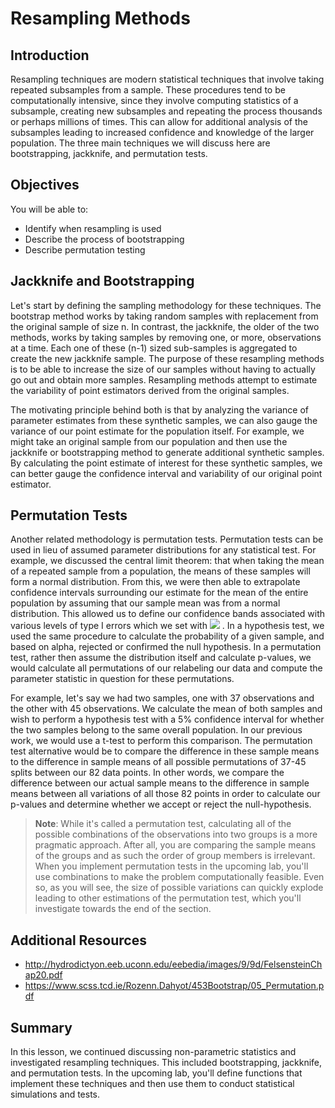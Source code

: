 
# Resampling Methods

## Introduction

Resampling techniques are modern statistical techniques that involve taking repeated subsamples from a sample. These procedures tend to be computationally intensive, since they involve computing statistics of a subsample, creating new subsamples and repeating the process thousands or perhaps millions of times. This can allow for additional analysis of the subsamples leading to increased confidence and knowledge of the larger population. The three main techniques we will discuss here are bootstrapping, jackknife, and permutation tests.

## Objectives

You will be able to:

- Identify when resampling is used 
- Describe the process of bootstrapping 
- Describe permutation testing 


## Jackknife and Bootstrapping
Let's start by defining the sampling methodology for these techniques. The bootstrap method works by taking random samples with replacement from the original sample of size n. In contrast, the jackknife, the older of the two methods, works by taking samples by removing one, or more, observations at a time. Each one of these (n-1) sized sub-samples is aggregated to create the new jackknife sample. The purpose of these resampling methods is to be able to increase the size of our samples without having to actually go out and obtain more samples. Resampling methods attempt to estimate the variability of point estimators derived from the original samples.

The motivating principle behind both is that by analyzing the variance of parameter estimates from these synthetic samples, we can also gauge the variance of our point estimate for the population itself. For example, we might take an original sample from our population and then use the jackknife or bootstrapping method to generate additional synthetic samples. By calculating the point estimate of interest for these synthetic samples, we can better gauge the confidence interval and variability of our original point estimator.

## Permutation Tests

Another related methodology is permutation tests. Permutation tests can be used in lieu of assumed parameter distributions for any statistical test. For example, we discussed the central limit theorem: that when taking the mean of a repeated sample from a population, the means of these samples will form a normal distribution. From this, we were then able to extrapolate confidence intervals surrounding our estimate for the mean of the entire population by assuming that our sample mean was from a normal distribution. This allowed us to define our confidence bands associated with various levels of type I errors which we set with  <img src="https://render.githubusercontent.com/render/math?math=\alpha"> . In a hypothesis test, we used the same procedure to calculate the probability of a given sample, and based on alpha, rejected or confirmed the null hypothesis. In a permutation test, rather then assume the distribution itself and calculate p-values, we would calculate all permutations of our relabeling our data and compute the parameter statistic in question for these permutations.

For example, let's say we had two samples, one with 37 observations and the other with 45 observations. We calculate the mean of both samples and wish to perform a hypothesis test with a 5% confidence interval for whether the two samples belong to the same overall population. In our previous work, we would use a t-test to perform this comparison. The permutation test alternative would be to compare the difference in these sample means to the difference in sample means of all possible permutations of 37-45 splits between our 82 data points. In other words, we compare the difference between our actual sample means to the difference in sample means between all variations of all those 82 points in order to calculate our p-values and determine whether we accept or reject the null-hypothesis.

> **Note**: While it's called a permutation test, calculating all of the possible combinations of the observations into two groups is a more pragmatic approach. After all, you are comparing the sample means of the groups and as such the order of group members is irrelevant. When you implement permutation tests in the upcoming lab, you'll use combinations to make the problem computationally feasible. Even so, as you will see, the size of possible variations can quickly explode leading to other estimations of the permutation test, which you'll investigate towards the end of the section. 

## Additional Resources

* http://hydrodictyon.eeb.uconn.edu/eebedia/images/9/9d/FelsensteinChap20.pdf
* https://www.scss.tcd.ie/Rozenn.Dahyot/453Bootstrap/05_Permutation.pdf

## Summary

In this lesson, we continued discussing non-parametric statistics and investigated resampling techniques. This included bootstrapping, jackknife, and permutation tests. In the upcoming lab, you'll define functions that implement these techniques and then use them to conduct statistical simulations and tests.
